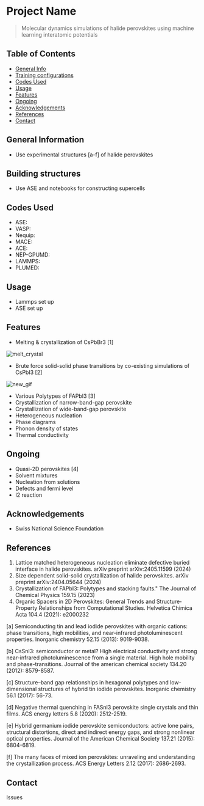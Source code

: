 # Project Name
> Molecular dynamics simulations of halide perovskites using machine learning interatomic potentials

## Table of Contents
* [General Info](#general-information)
* [Training configurations](#training-configrations)
* [Codes Used](#codes-used)
* [Usage](#usage)
* [Features](#features)
* [Ongoing](#ongoing)
* [Acknowledgements](#acknowledgements)
* [References](#references)
* [Contact](#contact)



## General Information
- Use experimental structures [a-f] of halide perovskites 


## Building structures
- Use ASE and notebooks for constructing supercells 

## Codes Used
* ASE:
* VASP:
* Nequip:
* MACE:
* ACE:
* NEP-GPUMD:
* LAMMPS: 
* PLUMED:
  
## Usage
- Lammps set up
- ASE set up

## Features
- Melting & crystallization of CsPbBr3 [1]

![melt_crystal](https://github.com/ahlawat-paramvir/MLIP-Perovskites/assets/10708344/803ad827-2fea-4ed7-8696-f46d1f5ee1fe)

- Brute force solid-solid phase transitions by co-existing simulations of CsPbI3 [2]
  
![new_gif](https://github.com/ahlawat-paramvir/MLIP-Perovskites/assets/10708344/1f028241-0ac0-4797-ba8a-91ec38bfbfea)

  
- Various Polytypes of FAPbI3 [3]
- Crystallization of narrow-band-gap perovskite 
- Crystallization of wide-band-gap perovskite
- Heterogeneous nucleation
- Phase diagrams
- Phonon density of states
- Thermal conductivity 

## Ongoing 
- Quasi-2D perovskites [4]
- Solvent mixtures 
- Nucleation from solutions
- Defects and fermi level
- I2 reaction 

## Acknowledgements
- Swiss National Science Foundation

## References
1. Lattice matched heterogeneous nucleation eliminate defective buried interface in halide perovskites. arXiv preprint arXiv:2405.11599 (2024)
2. Size dependent solid-solid crystallization of halide perovskites. arXiv preprint arXiv:2404.05644 (2024)
3. Crystallization of FAPbI3: Polytypes and stacking faults." The Journal of Chemical Physics 159.15 (2023)
4. Organic Spacers in 2D Perovskites: General Trends and Structure‐Property Relationships from Computational Studies. Helvetica Chimica Acta 104.4 (2021): e2000232

[a] Semiconducting tin and lead iodide perovskites with organic cations: phase transitions, high mobilities, and near-infrared photoluminescent properties. Inorganic chemistry 52.15 (2013): 9019-9038.

[b] CsSnI3: semiconductor or metal? High electrical conductivity and strong near-infrared photoluminescence from a single material. High hole mobility and phase-transitions. Journal of the american chemical society 134.20 (2012): 8579-8587.

[c] Structure–band gap relationships in hexagonal polytypes and low-dimensional structures of hybrid tin iodide perovskites. Inorganic chemistry 56.1 (2017): 56-73.

[d] Negative thermal quenching in FASnI3 perovskite single crystals and thin films. ACS energy letters 5.8 (2020): 2512-2519.

[e] Hybrid germanium iodide perovskite semiconductors: active lone pairs, structural distortions, direct and indirect energy gaps, and strong nonlinear optical properties. Journal of the American Chemical Society 137.21 (2015): 6804-6819.

[f] The many faces of mixed ion perovskites: unraveling and understanding the crystallization process. ACS Energy Letters 2.12 (2017): 2686-2693.

## Contact
Issues 

